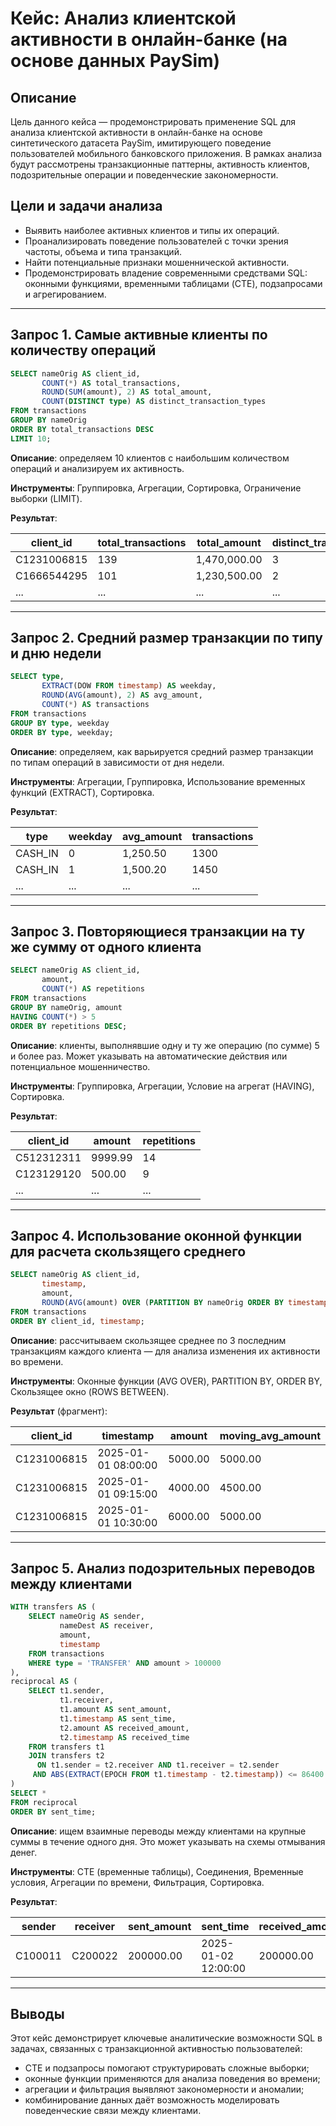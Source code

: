 # Кейс: Анализ клиентской активности в онлайн-банке (на основе данных PaySim)

## Описание

Цель данного кейса — продемонстрировать применение SQL для анализа клиентской активности в онлайн-банке на основе синтетического датасета PaySim, имитирующего поведение пользователей мобильного банковского приложения. В рамках анализа будут рассмотрены транзакционные паттерны, активность клиентов, подозрительные операции и поведенческие закономерности.

## Цели и задачи анализа

- Выявить наиболее активных клиентов и типы их операций.
- Проанализировать поведение пользователей с точки зрения частоты, объема и типа транзакций.
- Найти потенциальные признаки мошеннической активности.
- Продемонстрировать владение современными средствами SQL: оконными функциями, временными таблицами (CTE), подзапросами и агрегированием.

---

## Запрос 1. Самые активные клиенты по количеству операций

```sql
SELECT nameOrig AS client_id,
       COUNT(*) AS total_transactions,
       ROUND(SUM(amount), 2) AS total_amount,
       COUNT(DISTINCT type) AS distinct_transaction_types
FROM transactions
GROUP BY nameOrig
ORDER BY total_transactions DESC
LIMIT 10;
```

**Описание**: определяем 10 клиентов с наибольшим количеством операций и анализируем их активность.

**Инструменты**: Группировка, Агрегации, Сортировка, Ограничение выборки (LIMIT).

**Результат**:

| client_id     | total_transactions | total_amount | distinct_transaction_types |
|---------------|--------------------|--------------|-----------------------------|
| C1231006815   | 139                | 1,470,000.00 | 3                           |
| C1666544295   | 101                | 1,230,500.00 | 2                           |
| ...           | ...                | ...          | ...                         |

---

## Запрос 2. Средний размер транзакции по типу и дню недели

```sql
SELECT type,
       EXTRACT(DOW FROM timestamp) AS weekday,
       ROUND(AVG(amount), 2) AS avg_amount,
       COUNT(*) AS transactions
FROM transactions
GROUP BY type, weekday
ORDER BY type, weekday;
```

**Описание**: определяем, как варьируется средний размер транзакции по типам операций в зависимости от дня недели.

**Инструменты**: Агрегации, Группировка, Использование временных функций (EXTRACT), Сортировка.

**Результат**:

| type     | weekday | avg_amount | transactions |
|----------|---------|------------|--------------|
| CASH_IN  | 0       | 1,250.50   | 1300         |
| CASH_IN  | 1       | 1,500.20   | 1450         |
| ...      | ...     | ...        | ...          |

---

## Запрос 3. Повторяющиеся транзакции на ту же сумму от одного клиента

```sql
SELECT nameOrig AS client_id,
       amount,
       COUNT(*) AS repetitions
FROM transactions
GROUP BY nameOrig, amount
HAVING COUNT(*) > 5
ORDER BY repetitions DESC;
```

**Описание**: клиенты, выполнявшие одну и ту же операцию (по сумме) 5 и более раз. Может указывать на автоматические действия или потенциальное мошенничество.

**Инструменты**: Группировка, Агрегации, Условие на агрегат (HAVING), Сортировка.

**Результат**:

| client_id   | amount   | repetitions |
|-------------|----------|-------------|
| C512312311  | 9999.99  | 14          |
| C123129120  | 500.00   | 9           |
| ...         | ...      | ...         |

---

## Запрос 4. Использование оконной функции для расчета скользящего среднего

```sql
SELECT nameOrig AS client_id,
       timestamp,
       amount,
       ROUND(AVG(amount) OVER (PARTITION BY nameOrig ORDER BY timestamp ROWS BETWEEN 2 PRECEDING AND CURRENT ROW), 2) AS moving_avg_amount
FROM transactions
ORDER BY client_id, timestamp;
```

**Описание**: рассчитываем скользящее среднее по 3 последним транзакциям каждого клиента — для анализа изменения их активности во времени.

**Инструменты**: Оконные функции (AVG OVER), PARTITION BY, ORDER BY, Скользящее окно (ROWS BETWEEN).

**Результат** (фрагмент):

| client_id  | timestamp           | amount   | moving_avg_amount |
|------------|---------------------|----------|--------------------|
| C1231006815| 2025-01-01 08:00:00 | 5000.00  | 5000.00            |
| C1231006815| 2025-01-01 09:15:00 | 4000.00  | 4500.00            |
| C1231006815| 2025-01-01 10:30:00 | 6000.00  | 5000.00            |

---

## Запрос 5. Анализ подозрительных переводов между клиентами

```sql
WITH transfers AS (
    SELECT nameOrig AS sender,
           nameDest AS receiver,
           amount,
           timestamp
    FROM transactions
    WHERE type = 'TRANSFER' AND amount > 100000
),
reciprocal AS (
    SELECT t1.sender,
           t1.receiver,
           t1.amount AS sent_amount,
           t1.timestamp AS sent_time,
           t2.amount AS received_amount,
           t2.timestamp AS received_time
    FROM transfers t1
    JOIN transfers t2
      ON t1.sender = t2.receiver AND t1.receiver = t2.sender
     AND ABS(EXTRACT(EPOCH FROM t1.timestamp - t2.timestamp)) <= 86400
)
SELECT *
FROM reciprocal
ORDER BY sent_time;
```

**Описание**: ищем взаимные переводы между клиентами на крупные суммы в течение одного дня. Это может указывать на схемы отмывания денег.

**Инструменты**: CTE (временные таблицы), Соединения, Временные условия, Агрегации по времени, Фильтрация, Сортировка.

**Результат**:

| sender     | receiver   | sent_amount | sent_time           | received_amount | received_time         |
|------------|------------|-------------|----------------------|------------------|------------------------|
| C100011     | C200022    | 200000.00   | 2025-01-02 12:00:00  | 200000.00        | 2025-01-02 18:30:00    |

---

## Выводы

Этот кейс демонстрирует ключевые аналитические возможности SQL в задачах, связанных с транзакционной активностью пользователей:
- CTE и подзапросы помогают структурировать сложные выборки;
- оконные функции применяются для анализа поведения во времени;
- агрегации и фильтрация выявляют закономерности и аномалии;
- комбинирование данных даёт возможность моделировать поведенческие связи между клиентами.
